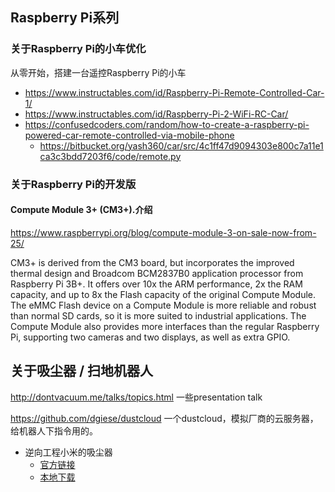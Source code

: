 ## Raspberry Pi系列

### 关于Raspberry Pi的小车优化

从零开始，搭建一台遥控Raspberry Pi的小车
* https://www.instructables.com/id/Raspberry-Pi-Remote-Controlled-Car-1/
* https://www.instructables.com/id/Raspberry-Pi-2-WiFi-RC-Car/
* https://confusedcoders.com/random/how-to-create-a-raspberry-pi-powered-car-remote-controlled-via-mobile-phone
    * https://bitbucket.org/yash360/car/src/4c1ff47d9094303e800c7a11e1ca3c3bdd7203f6/code/remote.py

### 关于Raspberry Pi的开发版
#### Compute Module 3+ (CM3+).介绍
https://www.raspberrypi.org/blog/compute-module-3-on-sale-now-from-25/

CM3+ is derived from the CM3 board, but incorporates the improved thermal design and Broadcom BCM2837B0 application processor from Raspberry Pi 3B+. It offers over 10x the ARM performance, 2x the RAM capacity, and up to 8x the Flash capacity of the original Compute Module. The eMMC Flash device on a Compute Module is more reliable and robust than normal SD cards, so it is more suited to industrial applications. The Compute Module also provides more interfaces than the regular Raspberry Pi, supporting two cameras and two displays, as well as extra GPIO.

## 关于吸尘器 / 扫地机器人

http://dontvacuum.me/talks/topics.html
一些presentation talk

https://github.com/dgiese/dustcloud
一个dustcloud，模拟厂商的云服务器，给机器人下指令用的。

* 逆向工程小米的吸尘器
  * [官方链接](https://dgiese.scripts.mit.edu/talks/HITCON14CMT/hitcon14-iot-reveng-101-xiaomi.pdf)
  * [本地下载](assets/hitcon14-iot-reveng-101-xiaomi.pdf)

